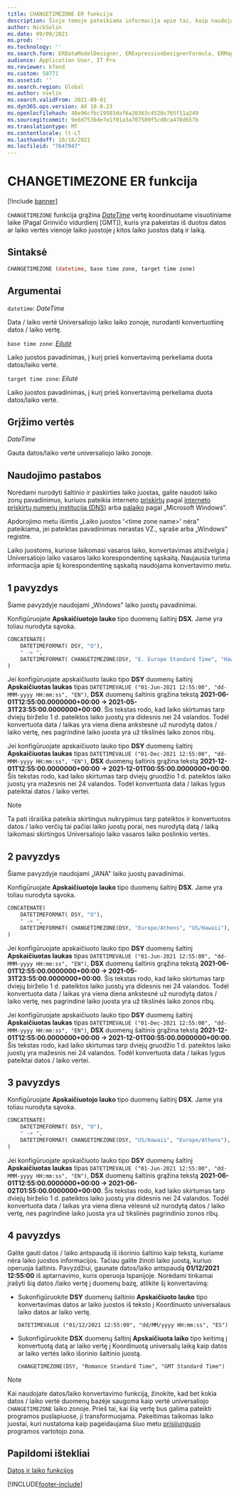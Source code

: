 ```yaml
---
title: CHANGETIMEZONE ER funkcija
description: Šioje temoje pateikiama informacija apie tai, kaip naudojama modulio Elektroninės ataskaitos (ER) CHANGETIMEZONE funkcija.
author: NickSelin
ms.date: 09/09/2021
ms.prod: ''
ms.technology: ''
ms.search.form: ERDataModelDesigner, ERExpressionDesignerFormula, ERMappedFormatDesigner, ERModelMappingDesigner
audience: Application User, IT Pro
ms.reviewer: kfend
ms.custom: 58771
ms.assetid: ''
ms.search.region: Global
ms.author: nselin
ms.search.validFrom: 2021-09-01
ms.dyn365.ops.version: AX 10.0.23
ms.openlocfilehash: 48e96cfbc19503daf6a20363c4520c765f11a249
ms.sourcegitcommit: 9e8d7536de7e1f01a3a707589f5cd8ca478d657b
ms.translationtype: MT
ms.contentlocale: lt-LT
ms.lasthandoff: 10/18/2021
ms.locfileid: "7647947"
---
```

# <a name="changetimezone-er-function"></a>CHANGETIMEZONE ER funkcija

[!include [banner](../includes/banner.md)]

`CHANGETIMEZONE` funkcija grąžina *[DateTime](er-formula-supported-data-types-primitive.md#datetime)* vertę koordinuotame visuotiniame laike (Pagal Grinvičo vidurdienį \[GMT\]), kuris yra pakeistas iš duotos datos ar laiko vertės vienoje laiko juostoje į kitos laiko juostos datą ir laiką. 

## <a name="syntax"></a>Sintaksė

```vb
CHANGETIMEZONE (datetime, base time zone, target time zone)
```

## <a name="arguments"></a>Argumentai

`datetime`: *DateTime*

Data / laiko vertė Universaliojo laiko laiko zonoje, nurodanti konvertuotiinę datos / laiko vertę.

`base time zone`: *[Eilutė](er-formula-supported-data-types-primitive.md#string)*

Laiko juostos pavadinimas, į kurį prieš konvertavimą perkeliama duota datos/laiko vertė.

`target time zone`: *Eilutė*

Laiko juostos pavadinimas, į kurį prieš konvertavimą perkeliama duota datos/laiko vertė.

## <a name="return-values"></a>Grįžimo vertės

*DateTime*

Gauta datos/laiko vertė universaliojo laiko zonoje.

## <a name="usage-notes"></a>Naudojimo pastabos

Norėdami nurodyti šaltinio ir paskirties laiko juostas, galite naudoti laiko zonų pavadinimus, kuriuos pateikia interneto [priskirtų](https://data.iana.org/time-zones/releases/) pagal [ interneto priskirtų numerių institucija (DNS)](https://www.iana.org/) arba [palaiko](/windows-hardware/manufacture/desktop/default-time-zones) pagal „Microsoft Windows“.

Apdorojimo metu išimtis „Laiko juostos '\<time zone name\>' nėra" pateikiama, jei pateiktas pavadinimas nerastas VZ., sąraše arba „Windows“ registre.

Laiko juostoms, kuriose laikomasi vasaros laiko, konvertavimas atsižvelgia į Universaliojo laiko vasaros laiko korespondentinę sąskaitą. Naujausia turima informacija apie šį korespondentinę sąskaitą naudojama konvertavimo metu.

## <a name="example-1"></a>1 pavyzdys

Šiame pavyzdyje naudojami „Windows" laiko juostų pavadinimai.

Konfigūruojate **Apskaičiuotojo lauko** tipo duomenų šaltinį **DSX**. Jame yra toliau nurodyta sąvoka.

```vb
CONCATENATE(
    DATETIMEFORMAT( DSY, "O"), 
    " -> ", 
    DATETIMEFORMAT( CHANGETIMEZONE(DSY, "E. Europe Standard Time", "Hawaiian Standard Time"), "O")
)
```

Jei konfigūruojate apskaičiuoto lauko tipo **DSY** duomenų šaltinį **Apskaičiuotas laukas** tipas `DATETIMEVALUE ("01-Jun-2021 12:55:00", "dd-MMM-yyyy HH:mm:ss", "EN")`, **DSX** duomenų šaltinis grąžina tekstą **2021-06-01T12:55:00.0000000+00:00 -> 2021-05-31T23:55:00.0000000+00:00**. Šis tekstas rodo, kad laiko skirtumas tarp dviejų birželio 1 d. pateiktos laiko juostų yra didesnis nei 24 valandos. Todėl konvertuota data / laikas yra viena diena ankstesnė už nurodytą datos / laiko vertę, nes pagrindinė laiko juosta yra už tikslinės laiko zonos ribų.

Jei konfigūruojate apskaičiuoto lauko tipo **DSY** duomenų šaltinį **Apskaičiuotas laukas** tipas `DATETIMEVALUE ("01-Dec-2021 12:55:00", "dd-MMM-yyyy HH:mm:ss", "EN")`, **DSX** duomenų šaltinis grąžina tekstą **2021-12-01T12:55:00.0000000+00:00 -> 2021-12-01T00:55:00.0000000+00:00**. Šis tekstas rodo, kad laiko skirtumas tarp dviejų gruodžio 1 d. pateiktos laiko juostų yra mažesnis nei 24 valandos. Todėl konvertuota data / laikas lygus pateiktai datos / laiko vertei.

> [!NOTE]
> Ta pati išraiška pateikia skirtingus nukrypimus tarp pateiktos ir konvertuotos datos / laiko verčių tai pačiai laiko juostų porai, nes nurodytą datą / laiką laikomasi skirtingos Universaliojo laiko vasaros laiko poslinkio vertės.

## <a name="example-2"></a>2 pavyzdys

Šiame pavyzdyje naudojami „IANA" laiko juostų pavadinimai.

Konfigūruojate **Apskaičiuotojo lauko** tipo duomenų šaltinį **DSX**. Jame yra toliau nurodyta sąvoka.

```vb
CONCATENATE(
    DATETIMEFORMAT( DSY, "O"), 
    " -> ", 
    DATETIMEFORMAT( CHANGETIMEZONE(DSY, "Europe/Athens", "US/Hawaii"), "O")
)
```

Jei konfigūruojate apskaičiuoto lauko tipo **DSY** duomenų šaltinį **Apskaičiuotas laukas** tipas `DATETIMEVALUE ("01-Jun-2021 12:55:00", "dd-MMM-yyyy HH:mm:ss", "EN")`, **DSX** duomenų šaltinis grąžina tekstą **2021-06-01T12:55:00.0000000+00:00 -> 2021-05-31T23:55:00.0000000+00:00**. Šis tekstas rodo, kad laiko skirtumas tarp dviejų birželio 1 d. pateiktos laiko juostų yra didesnis nei 24 valandos. Todėl konvertuota data / laikas yra viena diena ankstesnė už nurodytą datos / laiko vertę, nes pagrindinė laiko juosta yra už tikslinės laiko zonos ribų.

Jei konfigūruojate apskaičiuoto lauko tipo **DSY** duomenų šaltinį **Apskaičiuotas laukas** tipas `DATETIMEVALUE ("01-Dec-2021 12:55:00", "dd-MMM-yyyy HH:mm:ss", "EN")`, **DSX** duomenų šaltinis grąžina tekstą **2021-12-01T12:55:00.0000000+00:00 -> 2021-12-01T00:55:00.0000000+00:00**. Šis tekstas rodo, kad laiko skirtumas tarp dviejų gruodžio 1 d. pateiktos laiko juostų yra mažesnis nei 24 valandos. Todėl konvertuota data / laikas lygus pateiktai datos / laiko vertei.

## <a name="example-3"></a>3 pavyzdys

Konfigūruojate **Apskaičiuotojo lauko** tipo duomenų šaltinį **DSX**. Jame yra toliau nurodyta sąvoka.

```vb
CONCATENATE(
    DATETIMEFORMAT( DSY, "O"), 
    " -> ", 
    DATETIMEFORMAT( CHANGETIMEZONE(DSY, "US/Hawaii", "Europe/Athens"), "O")
)
```

Jei konfigūruojate apskaičiuoto lauko tipo **DSY** duomenų šaltinį **Apskaičiuotas laukas** tipas `DATETIMEVALUE ("01-Jun-2021 12:55:00", "dd-MMM-yyyy HH:mm:ss", "EN")`, **DSX** duomenų šaltinis grąžina tekstą **2021-06-01T12:55:00.0000000+00:00 -> 2021-06-02T01:55:00.0000000+00:00**. Šis tekstas rodo, kad laiko skirtumas tarp dviejų birželio 1 d. pateiktos laiko juostų yra didesnis nei 24 valandos. Todėl konvertuota data / laikas yra viena diena vėlesnė už nurodytą datos / laiko vertę, nes pagrindinė laiko juosta yra už tikslinės pagrindinio zonos ribų.

## <a name="example-4"></a>4 pavyzdys

Galite gauti datos / laiko antspaudą iš išorinio šaltinio kaip tekstą, kuriame nėra laiko juostos informacijos. Tačiau galite žinoti laiko juostą, kuriuo operuoja šaltinis. Pavyzdžiui, gaunate datos/laiko antspaudą **01/12/2021 12:55:00** iš aptarnavimo, kuris operuoja Ispanijoje. Norėdami tinkamai įrašyti šią datos /laiko vertę į duomenų bazę, atlikite šį konvertavimą:

- Sukonfigūruokite **DSY** duomenų šaltinio **Apskaičiuoto lauko** tipo konvertavimas datos ar laiko juostos iš teksto į Koordinuoto universalaus laiko datos ar laiko vertę.

    `DATETIMEVALUE ("01/12/2021 12:55:00", "dd/MM/yyyy HH:mm:ss", "ES")`

- Sukonfigūruokite **DSX** duomenų šaltinį **Apskaičiuota laiko** tipo keitimą į konvertuotą datą ar laiko vertę į Koordinuotą universalų laiką kaip datos ar laiko vertės laiko išorinio šaltinio juostą.

    `CHANGETIMEZONE(DSY, "Romance Standard Time", "GMT Standard Time")`

> [!NOTE]
> Kai naudojate datos/laiko konvertavimo funkciją, žinokite, kad bet kokia datos / laiko vertė duomenų bazėje saugoma kaip vertė universaliojo `CHANGETIMEZONE` laiko zonoje. Prieš tai, kai šią vertę bus galima pateikti programos puslapiuose, ji transformuojama. Pakeitimas taikomas laiko juostai, kuri nustatoma kaip pageidaujama šiuo metu [prisijungusio](../../fin-ops/organization-administration/tasks/set-users-preferred-time-zone.md) programos vartotojo zona.

## <a name="additional-resources"></a>Papildomi ištekliai

[Datos ir laiko funkcijos](er-functions-category-datetime.md)

[!INCLUDE[footer-include](../../../includes/footer-banner.md)]
